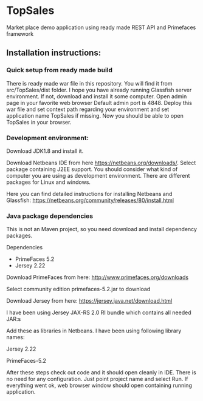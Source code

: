 # TopSales
Market place demo application using ready made REST API and Primefaces framework

## Installation instructions:

### Quick setup from ready made build

There is ready made war file in this repository. You will find it from src/TopSales/dist folder.
I hope you have already running Glassfish server environment. If not, download and install it some computer.
Open admin page in your favorite web browser Default admin port is 4848. 
Deploy this war file and set context path regarding your environment and set application name TopSales if missing.
Now you should be able to open TopSales in your browser.

### Development environment:

Download JDK1.8 and install it.

Download Netbeans IDE from here https://netbeans.org/downloads/. Select package containing J2EE support.
You should consider what kind of computer you are using as development environment. 
There are different packages for Linux and windows. 

Here you can find detailed instructions for installing Netbeans and Glassfish: https://netbeans.org/community/releases/80/install.html

### Java package dependencies

This is not an Maven project, so you need download and install dependency packages.

 Dependencies
- PrimeFaces 5.2
- Jersey 2.22 
    
Download PrimeFaces from here: http://www.primefaces.org/downloads

Select community edition primefaces-5.2.jar to download
    
Download Jersey from here: https://jersey.java.net/download.html

I have been using Jersey JAX-RS 2.0 RI bundle which contains all needed JAR:s

Add these as libraries in Netbeans. I have been using following library names:

Jersey 2.22

PrimeFaces-5.2

After these steps check out code and it should open cleanly in IDE. There is no need for any configuration. 
Just point project name and select Run. If everything went ok, web browser window should open containing running application.

